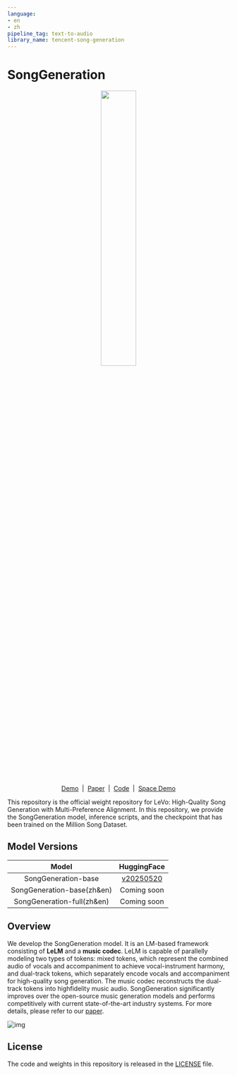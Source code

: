 ```yaml
---
language:
- en
- zh
pipeline_tag: text-to-audio
library_name: tencent-song-generation
---
```


# SongGeneration

<p align="center"><img src="img/logo.jpg" width="40%"></p>
<p align="center">
    <a href="https://levo-demo.github.io/">Demo</a> &nbsp;|&nbsp; <a href="https://arxiv.org/abs/2506.07520">Paper</a>  &nbsp;|&nbsp; <a href="https://github.com/tencent-ailab/songgeneration">Code</a>  &nbsp;|&nbsp; <a href="https://huggingface.co/spaces/tencent/SongGeneration">Space Demo</a>
</p>


This repository is the official weight repository for LeVo: High-Quality Song Generation with Multi-Preference Alignment. In this repository, we provide the SongGeneration model, inference scripts, and the checkpoint that has been trained on the Million Song Dataset.

## Model Versions

|          Model           |                         HuggingFace                          |
| :----------------------: | :----------------------------------------------------------: |
|  SongGeneration-base   | <a href="https://huggingface.co/tencent/SongGeneration/tree/main/ckpt/songgeneration_base">v20250520</a> |
| SongGeneration-base(zh&en) |                         Coming soon                          |
| SongGeneration-full(zh&en) |                         Coming soon                          |

## Overview

We develop the SongGeneration model. It is an LM-based framework consisting of **LeLM** and a **music codec**. LeLM is capable of parallelly modeling two types of tokens: mixed tokens, which represent the combined audio of vocals and accompaniment to achieve vocal-instrument harmony, and dual-track tokens, which separately encode vocals and accompaniment for high-quality song generation. The music codec reconstructs the dual-track tokens into highfidelity music audio. SongGeneration significantly improves over the open-source music generation models and performs competitively with current state-of-the-art industry systems. For more details, please refer to our [paper](https://arxiv.org/abs/2506.07520).

<img src="https://github.com/tencent-ailab/songgeneration/blob/main/img/over.jpg?raw=true" alt="img" style="zoom:100%;" /> 

## License

The code and weights in this repository is released in the [LICENSE](LICENSE)  file.
